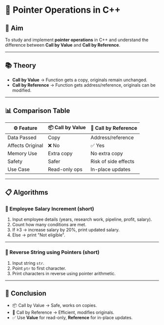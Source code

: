 

# 🧵 Pointer Operations in C++

## 🎯 Aim

To study and implement **pointer operations** in C++ and understand the difference between **Call by Value** and **Call by Reference**.

---

## 📚 Theory

* **Call by Value** → Function gets a copy, originals remain unchanged.
* **Call by Reference** → Function gets address/reference, originals can be modified.

---

## 📊 Comparison Table

| ⚙️ Feature       | 📦 Call by Value | 🔗 Call by Reference |
| ---------------- | ---------------- | -------------------- |
| Data Passed      | Copy             | Address/reference    |
| Affects Original | ❌ No             | ✅ Yes                |
| Memory Use       | Extra copy       | No extra copy        |
| Safety           | Safer            | Risk of side effects |
| Use Case         | Read-only ops    | In-place updates     |

---

## 📋 Algorithms

### 🔹 Employee Salary Increment (short)

1. Input employee details (years, research work, pipeline, profit, salary).
2. Count how many conditions are met.
3. If ≥3 → increase salary by 20%, print updated salary.
4. Else → print "Not eligible".

---

### 🔹 Reverse String using Pointers (short)

1. Input string `str`.
2. Point `ptr` to first character.
3. Print characters in reverse using pointer arithmetic.

---

## 🧠 Conclusion

* 📦 Call by Value → Safe, works on copies.
* 🔗 Call by Reference → Efficient, modifies originals.
* ✅ Use **Value** for read-only, **Reference** for in-place updates.


